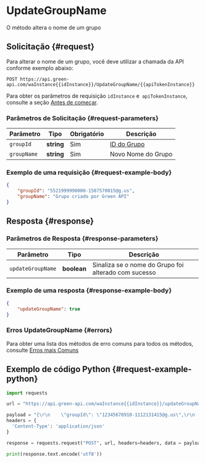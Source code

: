 # UpdateGroupName

O método altera o nome de um grupo

## Solicitação {#request}

Para alterar o nome de um grupo, você deve utilizar a chamada da API conforme exemplo abaixo:
```
POST https://api.green-api.com/waInstance{{idInstance}}/UpdateGroupName/{{apiTokenInstance}}
```

Para obter os parâmetros de requisição `idInstance` e` apiTokenInstance`, consulte a seção [Antes de começar](../../before-start.md#params).

### Parâmetros de Solicitação {#request-parameters}

Parâmetro | Tipo | Obrigatório | Descrição
----- | ----- | ----- | -----
`groupId` | **string** | Sim | [ID do Grupo](../chat-id.md#gus)
`groupName` | **string** | Sim | Novo Nome do Grupo

### Exemplo de uma requisição {#request-example-body}

```json
{
    "groupId": "5521999990000-1587570015@g.us",
    "groupName": "Grupo criado por Green API"
}
```

## Resposta {#response}

### Parâmetros de Resposta {#response-parameters}

Parâmetro | Tipo | Descrição
----- | ----- | ----- 
`updateGroupName` | **boolean** | Sinaliza se o nome do Grupo foi alterado com sucesso

### Exemplo de uma resposta {#response-example-body}

```json
{
    "updateGroupName": true
}
```

### Erros UpdateGroupName {#errors}

Para obter uma lista dos métodos de erro comuns para todos os métodos, consulte [Erros mais Comuns](../common-errors.md)

## Exemplo de código Python  {#request-example-python}

```python
import requests

url = "https://api.green-api.com/waInstance{{idInstance}}/updateGroupName/{{apiTokenInstance}}"

payload = "{\r\n    \"groupId\": \"12345678910-1112131415@g.us\",\r\n    \"groupName\":\"Grupo criado por Green API\"\r\n}"
headers = {
  'Content-Type': 'application/json'
}

response = requests.request("POST", url, headers=headers, data = payload)

print(response.text.encode('utf8'))
```